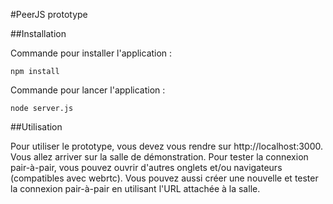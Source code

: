 #PeerJS prototype 

##Installation

Commande pour installer l'application :
```
npm install
```

Commande pour lancer l'application :

```
node server.js
```

##Utilisation

Pour utiliser le prototype, vous devez vous rendre sur http://localhost:3000. Vous allez arriver sur la salle de démonstration. Pour tester la connexion pair-à-pair, vous pouvez ouvrir d'autres onglets et/ou navigateurs (compatibles avec webrtc).
Vous pouvez aussi créer une nouvelle et tester la connexion pair-à-pair en utilisant l'URL attachée à la salle.